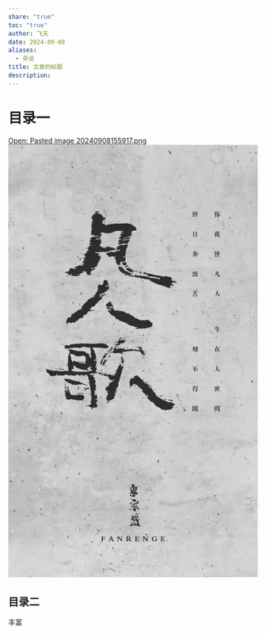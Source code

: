 ```yaml
---
share: "true"
toc: "true"
author: 飞天
date: 2024-09-08
aliases:
  - 杂谈
title: 文章的标题
description: 
---
```


# 目录一


[Open: Pasted image 20240908155917.png](attachments/9aa378b141d82bc40cd31a849fa6bc46_MD5.jpeg)
![9aa378b141d82bc40cd31a849fa6bc46_MD5.jpeg](attachments/9aa378b141d82bc40cd31a849fa6bc46_MD5.jpeg)


## 目录二

丰富